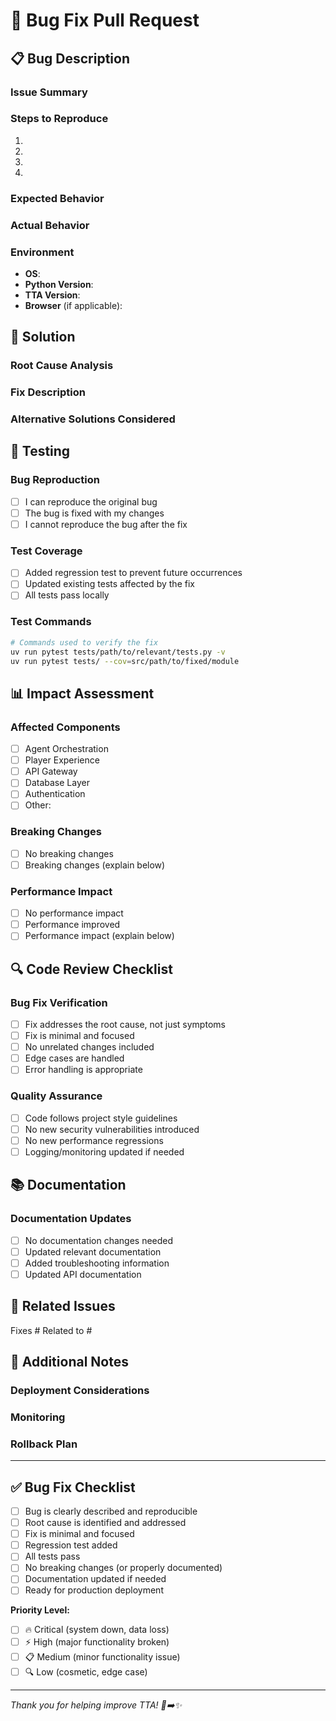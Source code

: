 # 🐛 Bug Fix Pull Request

## 📋 Bug Description

### Issue Summary
<!-- Provide a clear and concise description of the bug -->

### Steps to Reproduce
1. <!-- First step -->
2. <!-- Second step -->
3. <!-- Third step -->
4. <!-- See error -->

### Expected Behavior
<!-- A clear and concise description of what you expected to happen -->

### Actual Behavior
<!-- A clear and concise description of what actually happened -->

### Environment
- **OS**: <!-- e.g., Ubuntu 20.04, macOS 12.0, Windows 10 -->
- **Python Version**: <!-- e.g., 3.11.5 -->
- **TTA Version**: <!-- e.g., 1.0.0 -->
- **Browser** (if applicable): <!-- e.g., Chrome 91.0 -->

## 🔧 Solution

### Root Cause Analysis
<!-- Explain what caused the bug -->

### Fix Description
<!-- Describe the changes made to fix the bug -->

### Alternative Solutions Considered
<!-- List any alternative approaches you considered -->

## 🧪 Testing

### Bug Reproduction
- [ ] I can reproduce the original bug
- [ ] The bug is fixed with my changes
- [ ] I cannot reproduce the bug after the fix

### Test Coverage
- [ ] Added regression test to prevent future occurrences
- [ ] Updated existing tests affected by the fix
- [ ] All tests pass locally

### Test Commands
```bash
# Commands used to verify the fix
uv run pytest tests/path/to/relevant/tests.py -v
uv run pytest tests/ --cov=src/path/to/fixed/module
```

## 📊 Impact Assessment

### Affected Components
<!-- List the components/modules affected by this fix -->

- [ ] Agent Orchestration
- [ ] Player Experience
- [ ] API Gateway
- [ ] Database Layer
- [ ] Authentication
- [ ] Other: <!-- specify -->

### Breaking Changes
- [ ] No breaking changes
- [ ] Breaking changes (explain below)

### Performance Impact
- [ ] No performance impact
- [ ] Performance improved
- [ ] Performance impact (explain below)

## 🔍 Code Review Checklist

### Bug Fix Verification
- [ ] Fix addresses the root cause, not just symptoms
- [ ] Fix is minimal and focused
- [ ] No unrelated changes included
- [ ] Edge cases are handled
- [ ] Error handling is appropriate

### Quality Assurance
- [ ] Code follows project style guidelines
- [ ] No new security vulnerabilities introduced
- [ ] No new performance regressions
- [ ] Logging/monitoring updated if needed

## 📚 Documentation

### Documentation Updates
- [ ] No documentation changes needed
- [ ] Updated relevant documentation
- [ ] Added troubleshooting information
- [ ] Updated API documentation

## 🔗 Related Issues

Fixes #<!-- issue number -->
Related to #<!-- issue number -->

## 📝 Additional Notes

### Deployment Considerations
<!-- Any special deployment considerations -->

### Monitoring
<!-- How to monitor that the fix is working in production -->

### Rollback Plan
<!-- How to rollback if issues arise -->

---

## ✅ Bug Fix Checklist

- [ ] Bug is clearly described and reproducible
- [ ] Root cause is identified and addressed
- [ ] Fix is minimal and focused
- [ ] Regression test added
- [ ] All tests pass
- [ ] No breaking changes (or properly documented)
- [ ] Documentation updated if needed
- [ ] Ready for production deployment

**Priority Level:**
- [ ] 🔥 Critical (system down, data loss)
- [ ] ⚡ High (major functionality broken)
- [ ] 📋 Medium (minor functionality issue)
- [ ] 🔍 Low (cosmetic, edge case)

---

*Thank you for helping improve TTA! 🐛➡️✨*
